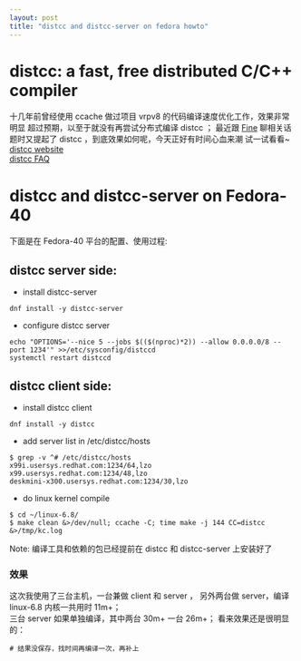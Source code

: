 ```yaml
---
layout: post
title: "distcc and distcc-server on fedora howto"
---
```


# distcc: a fast, free distributed C/C++ compiler 
十几年前曾经使用 ccache 做过项目 vrpv8 的代码编译速度优化工作，效果非常明显 超过预期，以至于就没有再尝试分布式编译 distcc ；
最近跟 [Fine](https://finefan.github.io) 聊相关话题时又提起了 distcc ，到底效果如何呢，今天正好有时间心血来潮 试一试看看~  
[distcc website](https://www.distcc.org)  
[distcc FAQ](https://www.distcc.org/faq.html)

# distcc and distcc-server on Fedora-40
下面是在 Fedora-40 平台的配置、使用过程:  

## distcc server side:
- install distcc-server
```
dnf install -y distcc-server
```
- configure distcc server
```
echo "OPTIONS='--nice 5 --jobs $(($(nproc)*2)) --allow 0.0.0.0/8 --port 1234'" >>/etc/sysconfig/distccd
systemctl restart distccd
```

## distcc client side:
- install distcc client
```
dnf install -y distcc
```
- add server list in /etc/distcc/hosts
```
$ grep -v ^# /etc/distcc/hosts
x99i.usersys.redhat.com:1234/64,lzo
x99.usersys.redhat.com:1234/48,lzo
deskmini-x300.usersys.redhat.com:1234/30,lzo
```
- do linux kernel compile
```
$ cd ~/linux-6.8/
$ make clean &>/dev/null; ccache -C; time make -j 144 CC=distcc  &>/tmp/kc.log
```
Note: 编译工具和依赖的包已经提前在 distcc 和 distcc-server 上安装好了

### 效果
这次我使用了三台主机，一台兼做 client 和 server ， 另外两台做 server，编译 linux-6.8 内核一共用时 11m+；  
三台 server 如果单独编译，其中两台 30m+ 一台 26m+； 看来效果还是很明显的：  
```
# 结果没保存，找时间再编译一次，再补上
```
